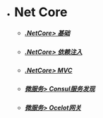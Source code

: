 * # Net Core  

  -  ##### [.NetCore> 基础](.Net高级/NetCore.md)
  -  ##### [.NetCore> 依赖注入](.Net高级/NetCore2.md)
  -  ##### [.NetCore> MVC](.NetCore/1.md)
  -  ##### [微服务> Consul服务发现](.NetCore/2.md)
  -  ##### [微服务> Ocelot网关](.NetCore/3.md)
